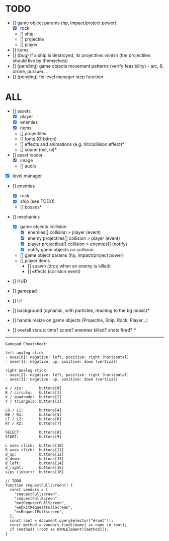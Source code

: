 # TODO

- [] game object params (hp, impact/project power)
  - [x] rock
  - [] ship
  - [] projectile
  - [] player
- [] items
- [] {bug} if a ship is destroyed, its projectiles vanish (the projectiles should live by themselves)
- [] {pending} game objects movement patterns (verify feasibility) - arc, 8, drone, pursuer...
- [] {pending} fix level manager step function

# ALL

- [] assets
  - [x] player
  - [x] enemies
  - [x] items
  - [] projectiles
  - [] fonts (Orbitron)
  - [] effects and animations (e.g. hit/collision effect)\*
  - [] sound (ost, ui)\*
- [] asset loader
  - [x] image
  - [] audio
- [x] level manager
- [] enemies
  - [x] rock
  - [x] ship (see TODO)
  - [] bosses\*
- [] mechanics

  - [x] game objects collision
    - [x] enemies[] collision > player (event)
    - [x] enemy projectiles[] collision > player (event)
    - [x] player projectiles[] collision > enemies[] (notify)
    - [x] notify game objects on collision
  - [] game object params (hp, impact/project power)
  - [] player items
    - [] spawn (drop when an enemy is killed)
    - [] effects (collision event)

- [] HUD
- [] gamepad
- [] UI
- [] background (dynamic, with particles, reacting to the bg music)\*
- [] handle resize on game objects (Projectile, Ship, Rock, Player...)
- [] overall status: time? score? enemies killed? shots fired?`\*

---

```
Gamepad Cheatsheet:

left analog stick
- axes[0]: negative: left, positive: right (horizontal)
- axes[1]: negative: up, positive: down (vertical)

right analog stick
- axes[2]: negative: left, positive: right (horizontal)
- axes[3]: negative: up, positive: down (vertical)

A / xis:       buttons[0]
B / circulo:   buttons[1]
X / quadrado:  buttons[2]
Y / triangulo: buttons[3]

LB / L1:       buttons[4]
RB / R1:       buttons[5]
LT / L2:       buttons[6]
RT / R2:       buttons[7]

SELECT:        buttons[8]
START:         buttons[9]

L axes click:  buttons[10]
R axes click:  buttons[11]
d_up:          buttons[12]
d_down:        buttons[13]
d_left:        buttons[14]
d_right:       buttons[15]
x/ps (joker):  buttons[16]
```

```
// TODO
function requestFullscreen() {
  const vendors = [
    "requestFullscreen",
    "requestFullScreen",
    "mozRequestFullScreen",
    "webkitRequestFullScreen",
    "msRequestFullscreen",
  ];
  const root = document.querySelector("#root")!;
  const method = vendors.find((name) => name in root);
  if (method) (root as HTMLElement)[method]();
}

```
